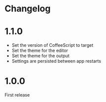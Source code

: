 # Changelog

# 1.1.0

- Set the version of CoffeeScript to target
- Set the theme for the editor
- Set the theme for the output
- Settings are persisted between app restarts

# 1.0.0

First release
